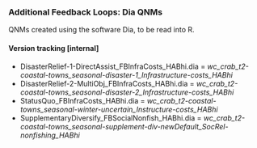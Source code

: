 ### Additional Feedback Loops: Dia QNMs ###

QNMs created using the software Dia, to be read into R. 


#### Version tracking [internal]

 - DisasterRelief-1-DirectAssist_FBInfraCosts_HABhi.dia = *wc_crab_t2-coastal-towns_seasonal-disaster-1_Infrastructure-costs_HABhi*
 - DisasterRelief-2-MultiObj_FBInfraCosts_HABhi.dia = *wc_crab_t2-coastal-towns_seasonal-disaster-2_Infrastructure-costs_HABhi*
 - StatusQuo_FBInfraCosts_HABhi.dia = *wc_crab_t2-coastal-towns_seasonal-winter-uncertain_Instructure-costs_HABhi*
 - SupplementaryDiversify_FBSocialNonfish_HABhi.dia = *wc_crab_t2-coastal-towns_seasonal-supplement-div-newDefault_SocRel-nonfishing_HABhi*
